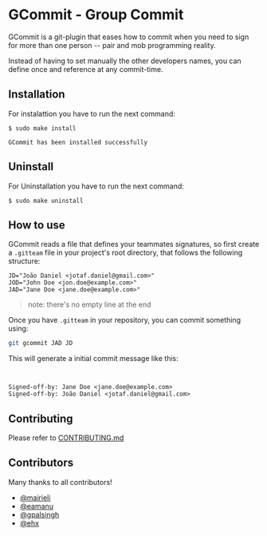 # GCommit - Group Commit

GCommit is a git-plugin that eases how to commit when you need to sign for
more than one person -- pair and mob programming reality.

Instead of having to set manually the other developers names, you can define
once and reference at any commit-time.

## Installation
For instalattion you have to run the next command:

```
$ sudo make install

GCommit has been installed successfully
```

## Uninstall
For Uninstallation you have to run the next command:

```
$ sudo make uninstall
```


## How to use

GCommit reads a file that defines your teammates signatures, so first create
a `.gitteam` file in your project's root directory, that follows the following
structure:

```plain
JD="João Daniel <jotaf.daniel@gmail.com>"
JOD="John Doe <jon.doe@example.com>"
JAD="Jane Doe <jane.doe@example.com>"
```

> note: there's no empty line at the end

Once you have `.gitteam` in your repository, you can commit something using:

```bash
git gcommit JAD JD
```

This will generate a initial commit message like this:

```plain


Signed-off-by: Jane Doe <jane.doe@example.com>
Signed-off-by: João Daniel <jotaf.daniel@gmail.com>
```


## Contributing

Please refer to [CONTRIBUTING.md][1]


## Contributors

Many thanks to all contributors!

* [@mairieli][mairieli]
* [@eamanu][eamanu]
* [@gpalsingh][gpalsingh]
* [@ehx][ehx]





[1]: https://github.com/jooaodanieel/GCommit/blob/master/CONTRIBUTING.md
[mairieli]: https://github.com/mairieli
[eamanu]: https://github.com/eamanu
[gpalsingh]: https://github.com/gpalsingh
[ehx]: https://github.com/ehx

